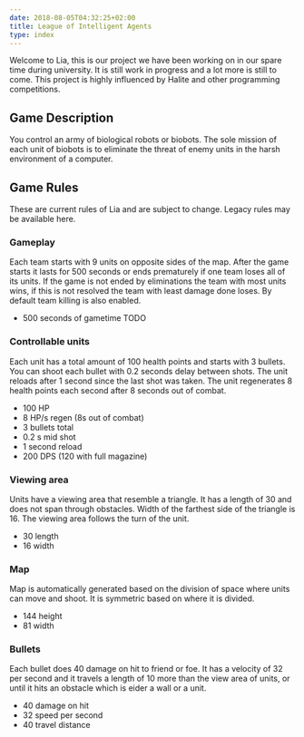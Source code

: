 ```yaml
---
date: 2018-08-05T04:32:25+02:00
title: League of Intelligent Agents
type: index
---
```


Welcome to Lia, this is our project we have been working on in our spare 
time during university. It is still work in progress and a lot more is 
still to come. This project is highly influenced by Halite and other 
programming competitions.

## Game Description
You control an army of biological robots or biobots. The sole mission of each unit of biobots is to eliminate the threat 
of enemy units in the harsh environment of a computer.

## Game Rules
These are current rules of Lia and are subject to change. Legacy rules may be available here.

### Gameplay
Each team starts with 9 units on opposite sides of the map. After the game starts it lasts for 500 seconds or ends 
prematurely if one team loses all of its units. If the game is not ended by eliminations the team with most units wins, 
if this is not resolved the team with least damage done loses. By default team killing is also enabled. 
* 500 seconds of gametime TODO

### Controllable units
Each unit has a total amount of 100 health points and starts with 3 bullets. You can shoot each bullet with 0.2 seconds 
delay between shots. The unit reloads after 1 second since the last shot was taken. The unit regenerates 8 health points 
each second after 8 seconds out of combat.

* 100 HP
* 8 HP/s regen (8s out of combat)
* 3 bullets total
* 0.2 s mid shot
* 1 second reload
* 200 DPS (120 with full magazine)

### Viewing area
Units have a viewing area that resemble a triangle. It has a length of 30 and does not span through obstacles. Width of 
the farthest side of the triangle is 16. The viewing area follows the turn of the unit.

* 30 length
* 16 width

### Map
Map is automatically generated based on the division of space where units can move and shoot. It is symmetric based on 
where it is divided.

* 144 height
* 81 width

### Bullets
Each bullet does 40 damage on hit to friend or foe. It has a velocity of 32 per second and it travels a length of 10 more 
than the view area of units, or until it hits an obstacle which is eider a wall or a unit.

* 40 damage on hit
* 32 speed per second
* 40 travel distance

